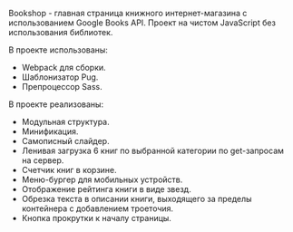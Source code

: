 Bookshop - главная страница книжного интернет-магазина с использованием Google Books API.
Проект на чистом JavaScript без использования библиотек.

В проекте использованы:

- Webpack для сборки.
- Шаблонизатор Pug.
- Препроцессор Sass.

В проекте реализованы:
- Модульная структура.
- Минификация.
- Самописный слайдер.
- Ленивая загрузка 6 книг по выбранной категории по get-запросам на сервер.
- Счетчик книг в корзине.
- Меню-бургер для мобильных устройств.
- Отображение рейтинга книги в виде звезд.
- Обрезка текста в описании книги, выходящего за пределы контейнера с добавлением троеточия.
- Кнопка прокрутки к началу страницы.
